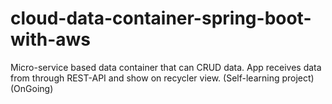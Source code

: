 # cloud-data-container-spring-boot-with-aws
Micro-service based data container that can CRUD data. App receives data from through REST-API and show on recycler view. (Self-learning project) (OnGoing)
